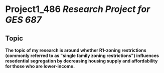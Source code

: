 # Project1_486 *Research Project for GES 687*

## Topic
**The topic of my research is around whether R1-zoning restrictions (commonly referred to as "single family zoning restrictions") influences resedential segregation by decreasing housing supply and affordability for those who are lower-income.**
